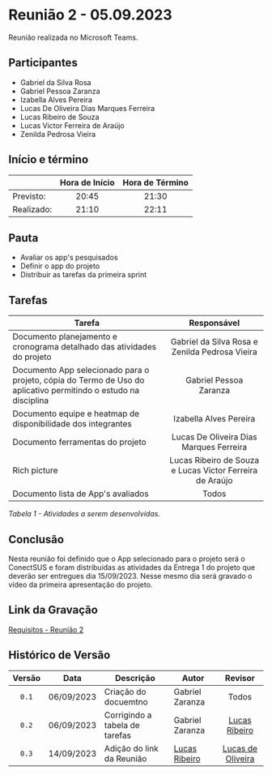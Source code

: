 # Reunião 2 - 05.09.2023

Reunião realizada no Microsoft Teams.

## Participantes

* Gabriel da Silva Rosa          
* Gabriel Pessoa Zaranza         
* Izabella Alves Pereira
* Lucas De Oliveira Dias Marques Ferreira     
* Lucas Ribeiro de Souza         
* Lucas Victor Ferreira de Araújo
* Zenilda Pedrosa Vieira         
  
## Início e término

|	             |Hora de Início  |Hora de Término  |
|--------------|:--------------:|:---------------:|
|Previsto:     |     20:45      |      21:30      |
|Realizado:    |     21:10      |        22:11    |

## Pauta

* Avaliar os app's pesquisados
* Definir o app do projeto
* Distribuir as tarefas da primeira sprint

## Tarefas

|Tarefa                                          |Responsável                    |
|------------------------------------------------|:-----------------------------:|
|Documento planejamento e cronograma detalhado das atividades do projeto|Gabriel da Silva Rosa  e Zenilda Pedrosa Vieira                  |
|Documento App selecionado para o projeto, cópia do Termo de Uso do aplicativo permitindo o estudo na disciplina |Gabriel Pessoa Zaranza                  |
|Documento equipe e heatmap de disponibilidade dos integrantes|Izabella Alves Pereira                  |
|Documento ferramentas do projeto|Lucas De Oliveira Dias Marques Ferreira |
|Rich picture|Lucas Ribeiro de Souza  e Lucas Victor Ferreira de Araújo                 |
|Documento lista de App's avaliados|Todos                 |



*Tabela 1 - Atividades a serem desenvolvidas.*

## Conclusão
Nesta reunião foi definido que o App selecionado para o projeto será o ConectSUS e foram distribuidas as atividades da Entrega 1 do projeto que deverão ser entregues dia 15/09/2023. Nesse mesmo dia será gravado o vídeo da primeira apresentação do projeto.

## Link da Gravação

[Requisitos - Reunião 2](https://youtu.be/o_ZmxJCo8qo)

## Histórico de Versão

|Versão|Data|Descrição|Autor|Revisor|
|:----:|----|---------|-----|:-------:|
|`0.1`|06/09/2023|Criação do docuemtno|Gabriel Zaranza|Todos|
|`0.2`|06/09/2023|Corrigindo a tabela de tarefas|Gabriel Zaranza|[Lucas Ribeiro](https://github.com/lucassouzs)|
|`0.3`|14/09/2023|Adição do link da Reunião|[Lucas Ribeiro](https://github.com/lucassouzs)|[Lucas de Oliveira](https://github.com/LucasOliveiraDiasMarquesFerreira)|
